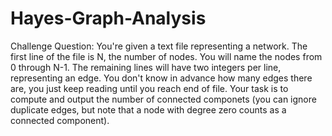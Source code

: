 # Hayes-Graph-Analysis

Challenge Question:
You're given a text file representing a network. The first line of the file is N, the number of nodes. You will name the nodes from 0 through N-1. The remaining lines will have two integers per line, representing an edge. You don't know in advance how many edges there are, you just keep reading until you reach end of file. Your task is to compute and output the number of connected componets (you can ignore duplicate edges, but note that a node with degree zero counts as a connected component).
